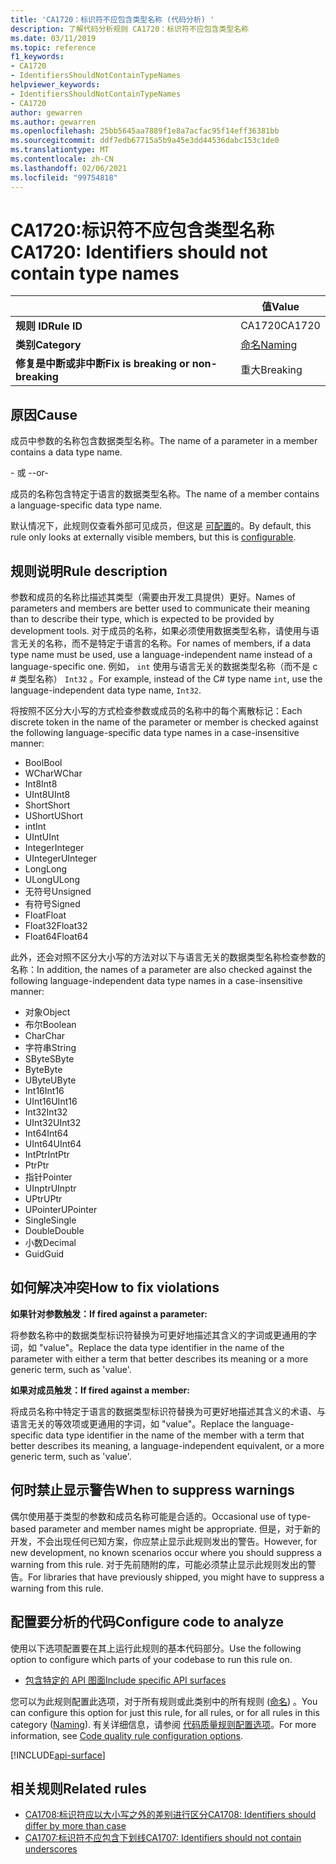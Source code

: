 ```yaml
---
title: 'CA1720：标识符不应包含类型名称 (代码分析) '
description: 了解代码分析规则 CA1720：标识符不应包含类型名称
ms.date: 03/11/2019
ms.topic: reference
f1_keywords:
- CA1720
- IdentifiersShouldNotContainTypeNames
helpviewer_keywords:
- IdentifiersShouldNotContainTypeNames
- CA1720
author: gewarren
ms.author: gewarren
ms.openlocfilehash: 25bb5645aa7889f1e8a7acfac95f14eff36381bb
ms.sourcegitcommit: ddf7edb67715a5b9a45e3dd44536dabc153c1de0
ms.translationtype: MT
ms.contentlocale: zh-CN
ms.lasthandoff: 02/06/2021
ms.locfileid: "99754818"
---
```

# <a name="ca1720-identifiers-should-not-contain-type-names"></a><span data-ttu-id="551f5-103">CA1720:标识符不应包含类型名称</span><span class="sxs-lookup"><span data-stu-id="551f5-103">CA1720: Identifiers should not contain type names</span></span>

| | <span data-ttu-id="551f5-104">值</span><span class="sxs-lookup"><span data-stu-id="551f5-104">Value</span></span> |
|-|-|
| <span data-ttu-id="551f5-105">**规则 ID**</span><span class="sxs-lookup"><span data-stu-id="551f5-105">**Rule ID**</span></span> |<span data-ttu-id="551f5-106">CA1720</span><span class="sxs-lookup"><span data-stu-id="551f5-106">CA1720</span></span>|
| <span data-ttu-id="551f5-107">**类别**</span><span class="sxs-lookup"><span data-stu-id="551f5-107">**Category**</span></span> |[<span data-ttu-id="551f5-108">命名</span><span class="sxs-lookup"><span data-stu-id="551f5-108">Naming</span></span>](naming-warnings.md)|
| <span data-ttu-id="551f5-109">**修复是中断或非中断**</span><span class="sxs-lookup"><span data-stu-id="551f5-109">**Fix is breaking or non-breaking**</span></span> |<span data-ttu-id="551f5-110">重大</span><span class="sxs-lookup"><span data-stu-id="551f5-110">Breaking</span></span>|

## <a name="cause"></a><span data-ttu-id="551f5-111">原因</span><span class="sxs-lookup"><span data-stu-id="551f5-111">Cause</span></span>

<span data-ttu-id="551f5-112">成员中参数的名称包含数据类型名称。</span><span class="sxs-lookup"><span data-stu-id="551f5-112">The name of a parameter in a member contains a data type name.</span></span>

<span data-ttu-id="551f5-113">\- 或 -</span><span class="sxs-lookup"><span data-stu-id="551f5-113">-or-</span></span>

<span data-ttu-id="551f5-114">成员的名称包含特定于语言的数据类型名称。</span><span class="sxs-lookup"><span data-stu-id="551f5-114">The name of a member contains a language-specific data type name.</span></span>

<span data-ttu-id="551f5-115">默认情况下，此规则仅查看外部可见成员，但这是 [可配置](#configure-code-to-analyze)的。</span><span class="sxs-lookup"><span data-stu-id="551f5-115">By default, this rule only looks at externally visible members, but this is [configurable](#configure-code-to-analyze).</span></span>

## <a name="rule-description"></a><span data-ttu-id="551f5-116">规则说明</span><span class="sxs-lookup"><span data-stu-id="551f5-116">Rule description</span></span>

<span data-ttu-id="551f5-117">参数和成员的名称比描述其类型（需要由开发工具提供）更好。</span><span class="sxs-lookup"><span data-stu-id="551f5-117">Names of parameters and members are better used to communicate their meaning than to describe their type, which is expected to be provided by development tools.</span></span> <span data-ttu-id="551f5-118">对于成员的名称，如果必须使用数据类型名称，请使用与语言无关的名称，而不是特定于语言的名称。</span><span class="sxs-lookup"><span data-stu-id="551f5-118">For names of members, if a data type name must be used, use a language-independent name instead of a language-specific one.</span></span> <span data-ttu-id="551f5-119">例如， `int` 使用与语言无关的数据类型名称（而不是 c # 类型名称） `Int32` 。</span><span class="sxs-lookup"><span data-stu-id="551f5-119">For example, instead of the C# type name `int`, use the language-independent data type name, `Int32`.</span></span>

<span data-ttu-id="551f5-120">将按照不区分大小写的方式检查参数或成员的名称中的每个离散标记：</span><span class="sxs-lookup"><span data-stu-id="551f5-120">Each discrete token in the name of the parameter or member is checked against the following language-specific data type names in a case-insensitive manner:</span></span>

- <span data-ttu-id="551f5-121">Bool</span><span class="sxs-lookup"><span data-stu-id="551f5-121">Bool</span></span>
- <span data-ttu-id="551f5-122">WChar</span><span class="sxs-lookup"><span data-stu-id="551f5-122">WChar</span></span>
- <span data-ttu-id="551f5-123">Int8</span><span class="sxs-lookup"><span data-stu-id="551f5-123">Int8</span></span>
- <span data-ttu-id="551f5-124">UInt8</span><span class="sxs-lookup"><span data-stu-id="551f5-124">UInt8</span></span>
- <span data-ttu-id="551f5-125">Short</span><span class="sxs-lookup"><span data-stu-id="551f5-125">Short</span></span>
- <span data-ttu-id="551f5-126">UShort</span><span class="sxs-lookup"><span data-stu-id="551f5-126">UShort</span></span>
- <span data-ttu-id="551f5-127">int</span><span class="sxs-lookup"><span data-stu-id="551f5-127">Int</span></span>
- <span data-ttu-id="551f5-128">UInt</span><span class="sxs-lookup"><span data-stu-id="551f5-128">UInt</span></span>
- <span data-ttu-id="551f5-129">Integer</span><span class="sxs-lookup"><span data-stu-id="551f5-129">Integer</span></span>
- <span data-ttu-id="551f5-130">UInteger</span><span class="sxs-lookup"><span data-stu-id="551f5-130">UInteger</span></span>
- <span data-ttu-id="551f5-131">Long</span><span class="sxs-lookup"><span data-stu-id="551f5-131">Long</span></span>
- <span data-ttu-id="551f5-132">ULong</span><span class="sxs-lookup"><span data-stu-id="551f5-132">ULong</span></span>
- <span data-ttu-id="551f5-133">无符号</span><span class="sxs-lookup"><span data-stu-id="551f5-133">Unsigned</span></span>
- <span data-ttu-id="551f5-134">有符号</span><span class="sxs-lookup"><span data-stu-id="551f5-134">Signed</span></span>
- <span data-ttu-id="551f5-135">Float</span><span class="sxs-lookup"><span data-stu-id="551f5-135">Float</span></span>
- <span data-ttu-id="551f5-136">Float32</span><span class="sxs-lookup"><span data-stu-id="551f5-136">Float32</span></span>
- <span data-ttu-id="551f5-137">Float64</span><span class="sxs-lookup"><span data-stu-id="551f5-137">Float64</span></span>

<span data-ttu-id="551f5-138">此外，还会对照不区分大小写的方法对以下与语言无关的数据类型名称检查参数的名称：</span><span class="sxs-lookup"><span data-stu-id="551f5-138">In addition, the names of a parameter are also checked against the following language-independent data type names in a case-insensitive manner:</span></span>

- <span data-ttu-id="551f5-139">对象</span><span class="sxs-lookup"><span data-stu-id="551f5-139">Object</span></span>
- <span data-ttu-id="551f5-140">布尔</span><span class="sxs-lookup"><span data-stu-id="551f5-140">Boolean</span></span>
- <span data-ttu-id="551f5-141">Char</span><span class="sxs-lookup"><span data-stu-id="551f5-141">Char</span></span>
- <span data-ttu-id="551f5-142">字符串</span><span class="sxs-lookup"><span data-stu-id="551f5-142">String</span></span>
- <span data-ttu-id="551f5-143">SByte</span><span class="sxs-lookup"><span data-stu-id="551f5-143">SByte</span></span>
- <span data-ttu-id="551f5-144">Byte</span><span class="sxs-lookup"><span data-stu-id="551f5-144">Byte</span></span>
- <span data-ttu-id="551f5-145">UByte</span><span class="sxs-lookup"><span data-stu-id="551f5-145">UByte</span></span>
- <span data-ttu-id="551f5-146">Int16</span><span class="sxs-lookup"><span data-stu-id="551f5-146">Int16</span></span>
- <span data-ttu-id="551f5-147">UInt16</span><span class="sxs-lookup"><span data-stu-id="551f5-147">UInt16</span></span>
- <span data-ttu-id="551f5-148">Int32</span><span class="sxs-lookup"><span data-stu-id="551f5-148">Int32</span></span>
- <span data-ttu-id="551f5-149">UInt32</span><span class="sxs-lookup"><span data-stu-id="551f5-149">UInt32</span></span>
- <span data-ttu-id="551f5-150">Int64</span><span class="sxs-lookup"><span data-stu-id="551f5-150">Int64</span></span>
- <span data-ttu-id="551f5-151">UInt64</span><span class="sxs-lookup"><span data-stu-id="551f5-151">UInt64</span></span>
- <span data-ttu-id="551f5-152">IntPtr</span><span class="sxs-lookup"><span data-stu-id="551f5-152">IntPtr</span></span>
- <span data-ttu-id="551f5-153">Ptr</span><span class="sxs-lookup"><span data-stu-id="551f5-153">Ptr</span></span>
- <span data-ttu-id="551f5-154">指针</span><span class="sxs-lookup"><span data-stu-id="551f5-154">Pointer</span></span>
- <span data-ttu-id="551f5-155">UInptr</span><span class="sxs-lookup"><span data-stu-id="551f5-155">UInptr</span></span>
- <span data-ttu-id="551f5-156">UPtr</span><span class="sxs-lookup"><span data-stu-id="551f5-156">UPtr</span></span>
- <span data-ttu-id="551f5-157">UPointer</span><span class="sxs-lookup"><span data-stu-id="551f5-157">UPointer</span></span>
- <span data-ttu-id="551f5-158">Single</span><span class="sxs-lookup"><span data-stu-id="551f5-158">Single</span></span>
- <span data-ttu-id="551f5-159">Double</span><span class="sxs-lookup"><span data-stu-id="551f5-159">Double</span></span>
- <span data-ttu-id="551f5-160">小数</span><span class="sxs-lookup"><span data-stu-id="551f5-160">Decimal</span></span>
- <span data-ttu-id="551f5-161">Guid</span><span class="sxs-lookup"><span data-stu-id="551f5-161">Guid</span></span>

## <a name="how-to-fix-violations"></a><span data-ttu-id="551f5-162">如何解决冲突</span><span class="sxs-lookup"><span data-stu-id="551f5-162">How to fix violations</span></span>

<span data-ttu-id="551f5-163">**如果针对参数触发：**</span><span class="sxs-lookup"><span data-stu-id="551f5-163">**If fired against a parameter:**</span></span>

<span data-ttu-id="551f5-164">将参数名称中的数据类型标识符替换为可更好地描述其含义的字词或更通用的字词，如 "value"。</span><span class="sxs-lookup"><span data-stu-id="551f5-164">Replace the data type identifier in the name of the parameter with either a term that better describes its meaning or a more generic term, such as 'value'.</span></span>

<span data-ttu-id="551f5-165">**如果对成员触发：**</span><span class="sxs-lookup"><span data-stu-id="551f5-165">**If fired against a member:**</span></span>

<span data-ttu-id="551f5-166">将成员名称中特定于语言的数据类型标识符替换为可更好地描述其含义的术语、与语言无关的等效项或更通用的字词，如 "value"。</span><span class="sxs-lookup"><span data-stu-id="551f5-166">Replace the language-specific data type identifier in the name of the member with a term that better describes its meaning, a language-independent equivalent, or a more generic term, such as 'value'.</span></span>

## <a name="when-to-suppress-warnings"></a><span data-ttu-id="551f5-167">何时禁止显示警告</span><span class="sxs-lookup"><span data-stu-id="551f5-167">When to suppress warnings</span></span>

<span data-ttu-id="551f5-168">偶尔使用基于类型的参数和成员名称可能是合适的。</span><span class="sxs-lookup"><span data-stu-id="551f5-168">Occasional use of type-based parameter and member names might be appropriate.</span></span> <span data-ttu-id="551f5-169">但是，对于新的开发，不会出现任何已知方案，你应禁止显示此规则发出的警告。</span><span class="sxs-lookup"><span data-stu-id="551f5-169">However, for new development, no known scenarios occur where you should suppress a warning from this rule.</span></span> <span data-ttu-id="551f5-170">对于先前随附的库，可能必须禁止显示此规则发出的警告。</span><span class="sxs-lookup"><span data-stu-id="551f5-170">For libraries that have previously shipped, you might have to suppress a warning from this rule.</span></span>

## <a name="configure-code-to-analyze"></a><span data-ttu-id="551f5-171">配置要分析的代码</span><span class="sxs-lookup"><span data-stu-id="551f5-171">Configure code to analyze</span></span>

<span data-ttu-id="551f5-172">使用以下选项配置要在其上运行此规则的基本代码部分。</span><span class="sxs-lookup"><span data-stu-id="551f5-172">Use the following option to configure which parts of your codebase to run this rule on.</span></span>

- [<span data-ttu-id="551f5-173">包含特定的 API 图面</span><span class="sxs-lookup"><span data-stu-id="551f5-173">Include specific API surfaces</span></span>](#include-specific-api-surfaces)

<span data-ttu-id="551f5-174">您可以为此规则配置此选项，对于所有规则或此类别中的所有规则 ([命名](naming-warnings.md)) 。</span><span class="sxs-lookup"><span data-stu-id="551f5-174">You can configure this option for just this rule, for all rules, or for all rules in this category ([Naming](naming-warnings.md)).</span></span> <span data-ttu-id="551f5-175">有关详细信息，请参阅 [代码质量规则配置选项](../code-quality-rule-options.md)。</span><span class="sxs-lookup"><span data-stu-id="551f5-175">For more information, see [Code quality rule configuration options](../code-quality-rule-options.md).</span></span>

[!INCLUDE[api-surface](~/includes/code-analysis/api-surface.md)]

## <a name="related-rules"></a><span data-ttu-id="551f5-176">相关规则</span><span class="sxs-lookup"><span data-stu-id="551f5-176">Related rules</span></span>

- [<span data-ttu-id="551f5-177">CA1708:标识符应以大小写之外的差别进行区分</span><span class="sxs-lookup"><span data-stu-id="551f5-177">CA1708: Identifiers should differ by more than case</span></span>](ca1708.md)
- [<span data-ttu-id="551f5-178">CA1707:标识符不应包含下划线</span><span class="sxs-lookup"><span data-stu-id="551f5-178">CA1707: Identifiers should not contain underscores</span></span>](ca1707.md)
